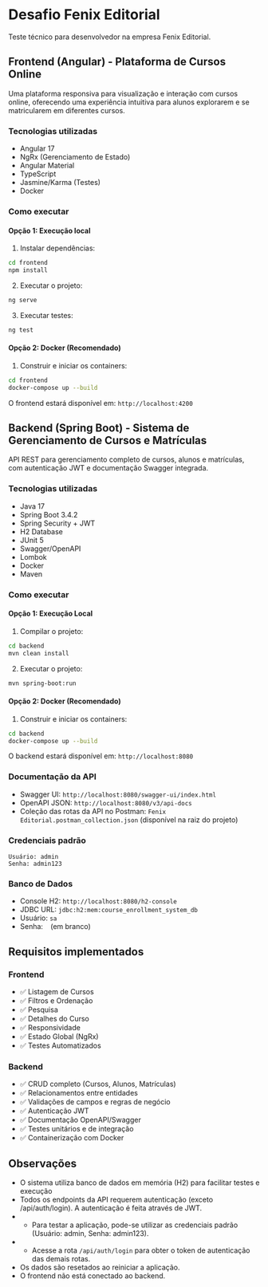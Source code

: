 # Desafio Fenix Editorial

Teste técnico para desenvolvedor na empresa Fenix Editorial.

## Frontend (Angular) - Plataforma de Cursos Online

Uma plataforma responsiva para visualização e interação com cursos online, oferecendo uma experiência intuitiva para alunos explorarem e se matricularem em diferentes cursos.

### Tecnologias utilizadas
- Angular 17
- NgRx (Gerenciamento de Estado)
- Angular Material
- TypeScript
- Jasmine/Karma (Testes)
- Docker

### Como executar

#### Opção 1: Execução local

1. Instalar dependências:
```bash
cd frontend
npm install
```

2. Executar o projeto:
```bash
ng serve
```

3. Executar testes:
```bash
ng test
```

#### Opção 2: Docker (Recomendado)

1. Construir e iniciar os containers:
```bash
cd frontend
docker-compose up --build
```

O frontend estará disponível em: `http://localhost:4200`

## Backend (Spring Boot) - Sistema de Gerenciamento de Cursos e Matrículas

API REST para gerenciamento completo de cursos, alunos e matrículas, com autenticação JWT e documentação Swagger integrada.

### Tecnologias utilizadas
- Java 17
- Spring Boot 3.4.2
- Spring Security + JWT
- H2 Database
- JUnit 5
- Swagger/OpenAPI
- Lombok
- Docker
- Maven

### Como executar

#### Opção 1: Execução Local

1. Compilar o projeto:
```bash
cd backend
mvn clean install
```

2. Executar o projeto:
```bash
mvn spring-boot:run
```

#### Opção 2: Docker (Recomendado)

1. Construir e iniciar os containers:
```bash
cd backend
docker-compose up --build
```

O backend estará disponível em: `http://localhost:8080`

### Documentação da API
- Swagger UI: `http://localhost:8080/swagger-ui/index.html`
- OpenAPI JSON: `http://localhost:8080/v3/api-docs`
- Coleção das rotas da API no Postman: `Fenix Editorial.postman_collection.json` (disponível na raiz do projeto)

### Credenciais padrão
```
Usuário: admin
Senha: admin123
```

### Banco de Dados
- Console H2: `http://localhost:8080/h2-console`
- JDBC URL: `jdbc:h2:mem:course_enrollment_system_db`
- Usuário: `sa`
- Senha: ` ` (em branco)

## Requisitos implementados

### Frontend
- ✅ Listagem de Cursos
- ✅ Filtros e Ordenação
- ✅ Pesquisa
- ✅ Detalhes do Curso
- ✅ Responsividade
- ✅ Estado Global (NgRx)
- ✅ Testes Automatizados

### Backend
- ✅ CRUD completo (Cursos, Alunos, Matrículas)
- ✅ Relacionamentos entre entidades
- ✅ Validações de campos e regras de negócio
- ✅ Autenticação JWT
- ✅ Documentação OpenAPI/Swagger
- ✅ Testes unitários e de integração
- ✅ Containerização com Docker

## Observações
- O sistema utiliza banco de dados em memória (H2) para facilitar testes e execução
- Todos os endpoints da API requerem autenticação (exceto /api/auth/login). A autenticação é feita através de JWT. 
- - Para testar a aplicação, pode-se utilizar as credenciais padrão (Usuário: admin, Senha: admin123). 
- - Acesse a rota `/api/auth/login` para obter o token de autenticação das demais rotas.
- Os dados são resetados ao reiniciar a aplicação.
- O frontend não está conectado ao backend.